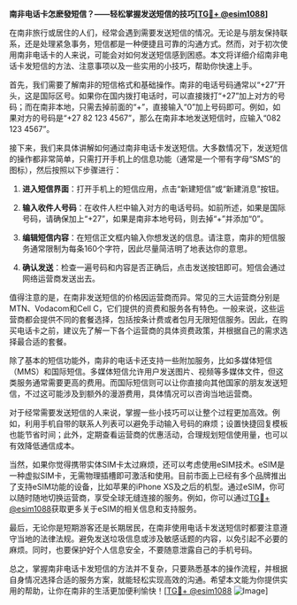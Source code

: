 **南非电话卡怎麽發短信？——轻松掌握发送短信的技巧[[TG💪+ @esim1088](https://t.me/s/esim1088)]**

在南非旅行或居住的人们，经常会遇到需要发送短信的情况。无论是与朋友保持联系，还是处理紧急事务，短信都是一种便捷且可靠的沟通方式。然而，对于初次使用南非电话卡的人来说，可能会对如何发送短信感到困惑。本文将详细介绍南非电话卡发短信的方法、注意事项以及一些实用的小技巧，帮助你快速上手。

首先，我们需要了解南非的短信格式和基础操作。南非的电话号码通常以“+27”开头，这是国际区号。如果你在国内拨打电话时，可以直接拨打“+27”加上对方的号码；而在南非本地，只需去掉前面的“+”，直接输入“0”加上号码即可。例如，如果对方的号码是“+27 82 123 4567”，那么在南非本地发送短信时，应输入“082 123 4567”。

接下来，我们来具体讲解如何通过南非电话卡发送短信。大多数情况下，发送短信的操作都非常简单，只需打开手机上的信息功能（通常是一个带有字母“SMS”的图标），然后按照以下步骤进行：

1. **进入短信界面**：打开手机上的短信应用，点击“新建短信”或“新建消息”按钮。
   
2. **输入收件人号码**：在收件人栏中输入对方的电话号码。如前所述，如果是国际号码，请确保加上“+27”，如果是南非本地号码，则去掉“+”并添加“0”。

3. **编辑短信内容**：在短信正文框内输入你想发送的信息。请注意，南非的短信服务通常限制为每条160个字符，因此尽量简洁明了地表达你的意思。

4. **确认发送**：检查一遍号码和内容是否正确后，点击发送按钮即可。短信会通过网络运营商发送出去。

值得注意的是，在南非发送短信的价格因运营商而异。常见的三大运营商分别是MTN、Vodacom和Cell C，它们提供的资费和服务各有特色。一般来说，这些运营商都会提供不同的套餐选择，包括按条计费或者包月无限短信服务。因此，在购买电话卡之前，建议先了解一下各个运营商的具体资费政策，并根据自己的需求选择最合适的套餐。

除了基本的短信功能外，南非的电话卡还支持一些附加服务，比如多媒体短信（MMS）和国际短信。多媒体短信允许用户发送图片、视频等多媒体文件，但这类服务通常需要更高的费用。而国际短信则可以让你直接向其他国家的朋友发送短信，不过这可能涉及到额外的漫游费用，具体情况可以咨询当地运营商。

对于经常需要发送短信的人来说，掌握一些小技巧可以让整个过程更加高效。例如，利用手机自带的联系人列表可以避免手动输入号码的麻烦；设置快捷回复模板也能节省时间；此外，定期查看运营商的优惠活动，合理规划短信使用量，也可以有效降低通信成本。

当然，如果你觉得携带实体SIM卡太过麻烦，还可以考虑使用eSIM技术。eSIM是一种虚拟SIM卡，无需物理插槽即可激活和使用。目前市面上已经有多个品牌推出了支持eSIM功能的设备，比如苹果的iPhone XS及之后的机型。通过eSIM，你可以随时随地切换运营商，享受全球无缝连接的服务。例如，你可以通过[TG💪+ @esim1088](https://t.me/s/esim1088)获取更多关于eSIM的相关信息和支持服务。

最后，无论你是短期游客还是长期居民，在南非使用电话卡发送短信时都要注意遵守当地的法律法规。避免发送垃圾信息或涉及敏感话题的内容，以免引起不必要的麻烦。同时，也要保护好个人信息安全，不要随意泄露自己的手机号码。

总之，掌握南非电话卡发短信的方法并不复杂，只要熟悉基本的操作流程，并根据自身情况选择合适的服务方案，就能轻松实现高效的沟通。希望本文能为你提供实用的帮助，让你在南非的生活更加便利愉快！[[TG💪+ @esim1088](https://t.me/s/esim1088) ![Image](https://i.postimg.cc/4NQfJmqS/Snipaste-2025-05-13-00-14-12.png)]